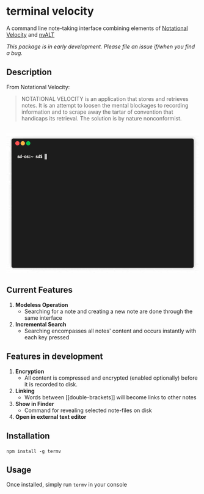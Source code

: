 # terminal velocity

A command line note-taking interface combining elements of [Notational Velocity](http://notational.net/) and [nvALT](http://brettterpstra.com/projects/nvalt/)

*This package is in early development. Please file an issue if/when you find a bug.*

## Description
From Notational Velocity:

> NOTATIONAL VELOCITY is an application that stores and retrieves notes. It is an attempt to loosen the mental blockages to recording information and to scrape away the tartar of convention that handicaps its retrieval. The solution is by nature nonconformist.

<br>
<img src="img/demo.gif" width="600px">

## Current Features

1. **Modeless Operation**
	* Searching for a note and creating a new note are done through the same interface
2. **Incremental Search**
	* Searching encompasses all notes' content and occurs instantly with each key pressed

## Features in development
1. **Encryption**
	* All content is compressed and encrypted (enabled optionally) before it is recorded to disk.
2. **Linking**
	* Words between [[double-brackets]] will become links to other notes
3. **Show in Finder**
	* Command for revealing selected note-files on disk
4. **Open in external text editor**

## Installation

```npm install -g termv```

## Usage
Once installed, simply run ```termv``` in your console


